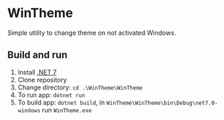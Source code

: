﻿# WinTheme

Simple utility to change theme on not activated Windows.

## Build and run
1. Install [.NET 7](https://dotnet.microsoft.com/en-us/download/dotnet/7.0)
2. Clone repository
3. Change directory: `cd .\WinTheme\WinTheme`
4. To run app: `dotnet run`
5. To build app: `dotnet build`, in `WinTheme\WinTheme\bin\Debug\net7.0-windows` run `WinTheme.exe`
